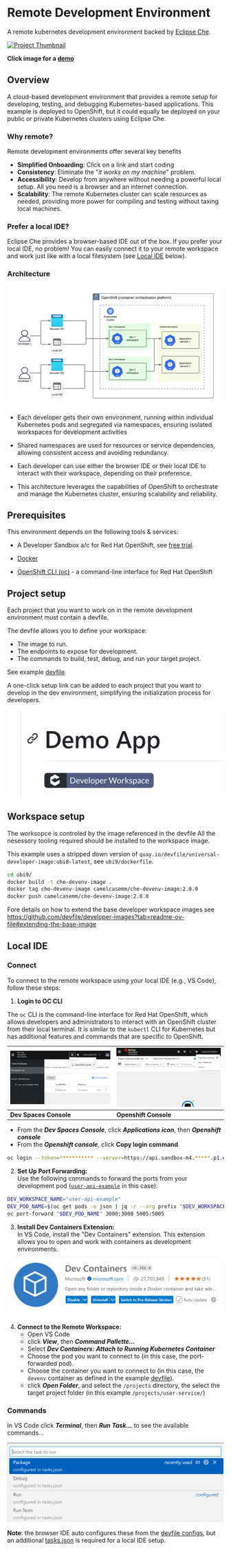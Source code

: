 # Remote Development Environment

A remote kubernetes development environment backed by [Eclipse Che](https://eclipse.dev/che/).

<a href="https://mm-camelcase.github.io/site/k8s_devenv_mini.mp4">
    <img src="assets/images/devenv.png" alt="Project Thumbnail" width="200"/>
</a>

**Click image for a [demo](https://mm-camelcase.github.io/site/k8s_devenv_mini.mp4)**


## Overview

A cloud-based development environment that provides a remote setup for developing, testing, and debugging Kubernetes-based applications. This example is deployed to OpenShift, but it could equally be deployed on your public or private Kubernetes clusters using Eclipse Che. 

### Why remote?  

Remote development environments offer several key benefits  
- **Simplified Onboarding**:  Click on a link and start coding
- **Consistency**: Eliminate the "_it works on my machine_" problem.
- **Accessibility**: Develop from anywhere without needing a powerful local setup. All you need is a browser and an internet connection.
- **Scalability**: The remote Kubernetes cluster can scale resources as needed, providing more power for compiling and testing without taxing local machines.


### Prefer a local IDE?
Eclipse Che provides a browser-based IDE out of the box. If you prefer your local IDE, no problem! You can easily connect it to your remote workspace and work just like with a local filesystem (see [Local IDE](https://github.com/mm-camelcase/k8s-remote-devenv?tab=readme-ov-file#local-ide) below).

### Architecture

![Dev Env](assets/images/che.jpeg)

- Each developer gets their own environment, running within individual Kubernetes pods and segregated via namespaces, ensuring isolated workspaces for development activities

- Shared namespaces are used for resources or service dependencies, allowing consistent access and avoiding redundancy.

- Each developer can use either the browser IDE or their local IDE to interact with their workspace, depending on their preference.

- This architecture leverages the capabilities of OpenShift to orchestrate and manage the Kubernetes cluster, ensuring scalability and reliability.



## Prerequisites

This environment depends on the following tools & services:

- A Developer Sandbox a/c for Red Hat OpenShift, see  [free trial](https://developers.redhat.com/developer-sandbox?source=sso).

- [Docker](https://docs.docker.com/desktop/setup/install/linux/)
- [OpenShift CLI (oc)](https://docs.redhat.com/en/documentation/openshift_container_platform/4.17/html/cli_tools/openshift-cli-oc#cli-about-cli_cli-developer-commands) - a command-line interface for Red Hat OpenShift

## Project setup

Each project that you want to work on in the remote development environment must contain a devfile.

The devfile allows you to define your workspace:

- The image to run.
- The endpoints to expose for development.
- The commands to build, test, debug, and run your target project.

See example [devfile](https://github.com/mm-camelcase/user-service/blob/che/devfile.yaml).

A one-click setup link can be added to each project that you want to develop in the dev environment, simplifying the initialization process for developers.

![Dev Env](assets/images/oneclick.png)

## Workspace setup

The worksopce is controled by the image referenced in the devfile
All the nesessory tooling required should be installed to the workspace image.

This example uses a stripped down version of `quay.io/devfile/universal-developer-image:ubi8-latest`, see `ubi9/dockerfile`.  

```bash
cd ubi9/
docker build -t che-devenv-image .
docker tag che-devenv-image camelcasemm/che-devenv-image:2.0.0
docker push camelcasemm/che-devenv-image:2.0.0
```

Fore details on how to extend the base developer workspace images see https://github.com/devfile/developer-images?tab=readme-ov-file#extending-the-base-image


## Local IDE

### Connect

To connect to the remote workspace using your local IDE (e.g., VS Code), follow these steps:

1. **Login to OC CLI**

The `oc` CLI is the command-line interface for Red Hat OpenShift, which allows developers and administrators to interact with an OpenShift cluster from their local terminal. It is similar to the `kubectl` CLI for Kubernetes but has additional features and commands that are specific to OpenShift.

| ![Dev Spaces Workspace](assets/images/devspace.png) | ![Openshift Console](assets/images/console.png) |
|--------------------------------------|------------------------------------------|
| **Dev Spaces Console**                          | **Openshift Console**                            |


- From the **_Dev Spaces Console_**, click **_Applications icon_**, then **_Openshift console_**
- From the **_Openshift console_**, click **Copy login command** 

```bash
oc login --token=*********** --server=https://api.sandbox-m4.*****.p1.openshiftapps.com:6443
```


2. **Set Up Port Forwarding:**   
Use the following commands to forward the ports from your development pod ([`user-api-example`](https://github.com/mm-camelcase/user-service/blob/che/devfile.yaml#L3) in this case):

```bash
DEV_WORKSPACE_NAME="user-api-example"
DEV_POD_NAME=$(oc get pods -o json | jq -r --arg prefix "$DEV_WORKSPACE_NAME" '.items[] | select(.metadata.labels["controller.devfile.io/devworkspace_name"] | startswith($prefix)) | .metadata.name')
oc port-forward "$DEV_POD_NAME" 3000:3000 5005:5005
```

3. **Install Dev Containers Extension:**    
In VS Code, install the "Dev Containers" extension. This extension allows you to open and work with containers as development environments.

![Dev Containers Extension](assets/images/devcontainers.png)

4. **Connect to the Remote Workspace:**
    - Open VS Code
    - click **_View_**, then **_Command Pallette..._**
    - Select **_Dev Containers: Attach to Running Kubernetes Container_**
    - Choose the pod you want to connect to (in this case, the port-forwarded pod).
    - Choose the container you want to connect to (in this case, the `devenv` container as defined in the example [devfile](https://github.com/mm-camelcase/user-service/blob/che/devfile.yaml#L7)).
    - click **_Open Folder_**, and select the `/projects` directory, the select the target project folder (in this example `/projects/user-service/`)


### Commands

In VS Code click **_Terminal_**, then **_Run Task..._** to see the available commands...

![tasks](assets/images/commands.png)

**Note**: the browser IDE auto configures these from the [devfile configs](https://github.com/mm-camelcase/user-service/blob/che/devfile.yaml#L49-L79), but an additional [tasks.json](https://github.com/mm-camelcase/user-service/blob/che/.vscode/tasks.json) is required for a local IDE setup.






